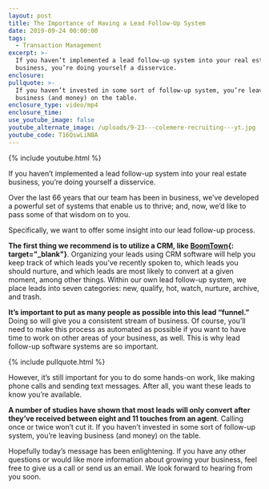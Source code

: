 ```yaml
---
layout: post
title: The Importance of Having a Lead Follow-Up System
date: 2019-09-24 00:00:00
tags:
  - Transaction Management
excerpt: >-
  If you haven’t implemented a lead follow-up system into your real estate
  business, you’re doing yourself a disservice.
enclosure:
pullquote: >-
  If you haven’t invested in some sort of follow-up system, you’re leaving
  business (and money) on the table.
enclosure_type: video/mp4
enclosure_time:
use_youtube_image: false
youtube_alternate_image: /uploads/9-23---colemere-recruiting---yt.jpg
youtube_code: T16QswLiNBA
---
```


{% include youtube.html %}

If you haven’t implemented a lead follow-up system into your real estate business, you’re doing yourself a disservice.

Over the last 66 years that our team has been in business, we’ve developed a powerful set of systems that enable us to thrive; and, now, we’d like to pass some of that wisdom on to you.

Specifically, we want to offer some insight into our lead follow-up process.

**The first thing we recommend is to utilize a CRM, like [BoomTown](https://boomtownroi.com/){: target="_blank"}**. Organizing your leads using CRM software will help you keep track of which leads you’ve recently spoken to, which leads you should nurture, and which leads are most likely to convert at a given moment, among other things. Within our own lead follow-up system, we place leads into seven categories: new, qualify, hot, watch, nurture, archive, and trash.

**It’s important to put as many people as possible into this lead “funnel.”** Doing so will give you a consistent stream of business. Of course, you’ll need to make this process as automated as possible if you want to have time to work on other areas of your business, as well. This is why lead follow-up software systems are so important.

{% include pullquote.html %}

However, it’s still important for you to do some hands-on work, like making phone calls and sending text messages. After all, you want these leads to know you’re available.

**A number of studies have shown that most leads will only convert after they’ve received between eight and 11 touches from an agent**. Calling once or twice won’t cut it. If you haven’t invested in some sort of follow-up system, you’re leaving business (and money) on the table.

Hopefully today’s message has been enlightening. If you have any other questions or would like more information about growing your business, feel free to give us a call or send us an email. We look forward to hearing from you soon.